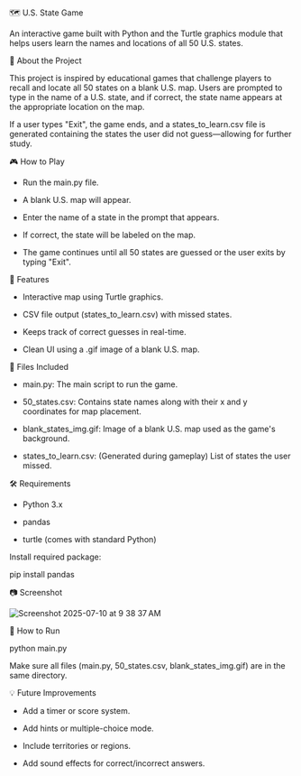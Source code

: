 🗺️ U.S. State Game

An interactive game built with Python and the Turtle graphics module that helps users learn the names and locations of all 50 U.S. states.


📌 About the Project

This project is inspired by educational games that challenge players to recall and locate all 50 states on a blank U.S. map. Users are prompted to type in the name of a U.S. state, and if correct, the state name appears at the appropriate location on the map.

If a user types "Exit", the game ends, and a states_to_learn.csv file is generated containing the states the user did not guess—allowing for further study.


🎮 How to Play

* Run the main.py file.

* A blank U.S. map will appear.

* Enter the name of a state in the prompt that appears.

* If correct, the state will be labeled on the map.

* The game continues until all 50 states are guessed or the user exits by typing "Exit".


🧠 Features

* Interactive map using Turtle graphics.

* CSV file output (states_to_learn.csv) with missed states.

* Keeps track of correct guesses in real-time.

* Clean UI using a .gif image of a blank U.S. map.


📁 Files Included

* main.py: The main script to run the game.

* 50_states.csv: Contains state names along with their x and y coordinates for map placement.

* blank_states_img.gif: Image of a blank U.S. map used as the game's background.

* states_to_learn.csv: (Generated during gameplay) List of states the user missed.


🛠️ Requirements

* Python 3.x

* pandas

* turtle (comes with standard Python)


Install required package:

pip install pandas


📷 Screenshot

![Screenshot 2025-07-10 at 9 38 37 AM](https://github.com/user-attachments/assets/1a96d424-caf9-4a20-a360-665e0c3386da)


🚀 How to Run

python main.py

Make sure all files (main.py, 50_states.csv, blank_states_img.gif) are in the same directory.


💡 Future Improvements

* Add a timer or score system.

* Add hints or multiple-choice mode.

* Include territories or regions.

* Add sound effects for correct/incorrect answers.
